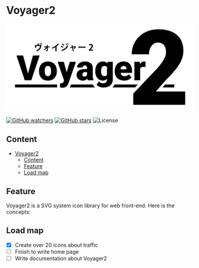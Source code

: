 # Voyager2

![Voyager2_Logo](./static/Voyager2.svg)

[![GitHub watchers](https://img.shields.io/github/watchers/LinoRino/voyager2.svg?style=flat-square&logo=github&label=Watch)](https://GitHub.com/LinoRino/voyager2/watchers/)
[![GitHub stars](https://img.shields.io/github/stars/LinoRino/voyager2.svg?style=flat-square&logo=github&label=Star)](https://GitHub.com/LinoRino/voyager2/stargazers/)
![License](https://img.shields.io/github/license/LinoRino/voyager2.svg?style=flat-square&label=License)

## Content

- [Voyager2](#voyager2)
  - [Content](#content)
  - [Feature](#feature)
  - [Load map](#load-map)

## Feature

Voyager2 is a SVG system icon library for web front-end. Here is the concepts:

## Load map

- [x] Create over 20 icons about traffic
- [ ] Finish to write home page
- [ ] Write documentation about Voyager2
